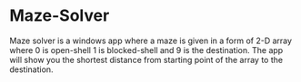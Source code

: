 # Maze-Solver
Maze solver is a windows app where a maze is given in a form of 2-D array where 0 is open-shell 1 is blocked-shell and 9 is the destination. The app will show you the
shortest distance from starting point of the array to the destination.
